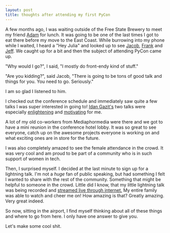 ```yaml
---
layout: post
title: thoughts after attending my first PyCon
---
```


A few months ago, I was waiting outside of the Free State Brewery to meet my friend [Adam](http://www.adamfast.com/) for lunch. It was going to be one of the last times I got to eat there before my move to the East Coast. While burrowing into my phone while I waited, I heard a "Hey Julia" and looked up to see [Jacob](http://jacobian.org/), [Frank](http://www.frankwiles.com/) and [Jeff](http://twitter.com/webology/). We caught up for a bit and then the subject of attending PyCon came up.

"Why would I go?", I said, "I mostly do front-endy kind of stuff."

"Are you kidding?", said Jacob, "There is going to be tons of good talk and things for you. You need to go. Seriously."

I am so glad I listened to him.

I checked out the conference schedule and immediately saw quite a few talks I was super interested in going to! [Idan Gazit's](http://gazit.me/) two talks were especially [enlightening](http://lanyrd.com/2012/pycon/spckb/) and [motivating](http://www.youtube.com/watch?v=vfYul2E56fo) for me.

A lot of my old co-workers from Mediaphormedia were there and we got to have a mini reunion in the conference hotel lobby. It was so great to see everyone, catch up on the awesome projects everyone is working on and what exciting ones are in store for the future.

I was also completely amazed to see the female attendance in the crowd. It was very cool and am proud to be part of a community who is in such support of women in tech.

Then, I surprised myself. I decided at the last minute to sign up for a lightning talk. I'm not a _huge_ fan of public speaking, but had something I felt I wanted to share with the rest of the community. Something that might be helpful to someone in the crowd. Little did I know, that my little lightning talk was being recorded and [streamed live through internet.](http://www.youtube.com/watch?v=eLuscpu4xA0) My entire family was able to watch and cheer me on! How amazing is that? Greatly amazing. Very great indeed.

So now, sitting in the airport, I find myself thinking about all of these things and where to go from here. I only have one answer to give you.

Let's make some cool shit.